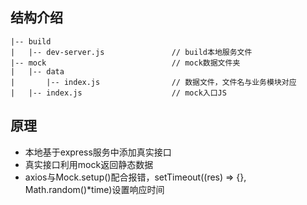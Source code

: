 ## 结构介绍 ##
    |-- build
    |   |-- dev-server.js               // build本地服务文件
    |-- mock                            // mock数据文件夹
    |   |-- data                        
    |       |-- index.js                // 数据文件，文件名与业务模块对应 
    |   |-- index.js                    // mock入口JS

## 原理 ##
+ 本地基于express服务中添加真实接口
+ 真实接口利用mock返回静态数据
+ axios与Mock.setup()配合报错，setTimeout((res) => {}, Math.random()*time)设置响应时间